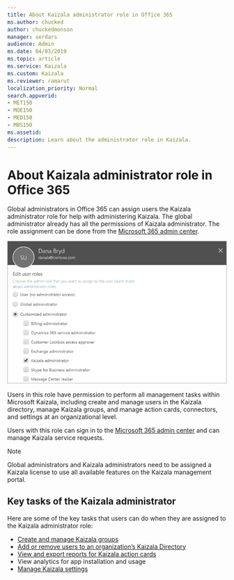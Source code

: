 ```yaml
---
title: About Kaizala administrator role in Office 365
ms.author: chucked
author: chuckedmonson
manager: serdars
audience: Admin
ms.date: 04/03/2019
ms.topic: article
ms.service: Kaizala
ms.custom: Kaizala
ms.reviewer: ramarut
localization_priority: Normal
search.appverid:
- MET150
- MOE150
- MED150
- MBS150
ms.assetid: 
description: Learn about the administrator role in Kaizala.
---
```


# About Kaizala administrator role in Office 365

Global administrators in Office 365 can assign users the Kaizala administrator role for help with administering Kaizala. The global administrator already has all the permissions of Kaizala administrator. The role assignment can be done from the [Microsoft 365 admin center](http://admin.microsoft.com). 

![Screenshot of selecting Kaizala administrator in the Microsoft 365 admin center](media/admin-role-in-admin-center.png)

Users in this role have permission to perform all management tasks within Microsoft Kaizala, including create and manage users in the Kaizala directory, manage Kaizala groups, and manage action cards, connectors, and settings at an organizational level.

Users with this role can sign in to the [Microsoft 365 admin center](http://admin.microsoft.com) and can manage Kaizala service requests.

> [!NOTE]
> Global administrators and Kaizala administrators need to be assigned a Kaizala license to use all available features on the Kaizala management portal. 

## Key tasks of the Kaizala administrator

Here are some of the key tasks that users can do when they are assigned to the Kaizala administrator role:

- [Create and manage Kaizala groups](groups-in-kaizala.md)
- [Add or remove users to an organization’s Kaizala Directory](add-users.md)
- [View and export reports for Kaizala action cards](reports.md)
- View analytics for app installation and usage
- [Manage Kaizala settings](settings.md)


